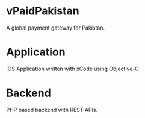 # vPaidPakistan
A global payment gateway for Pakistan.

# Application 
iOS Application written with xCode using Objective-C

# Backend 
PHP based backend with REST APIs. 
